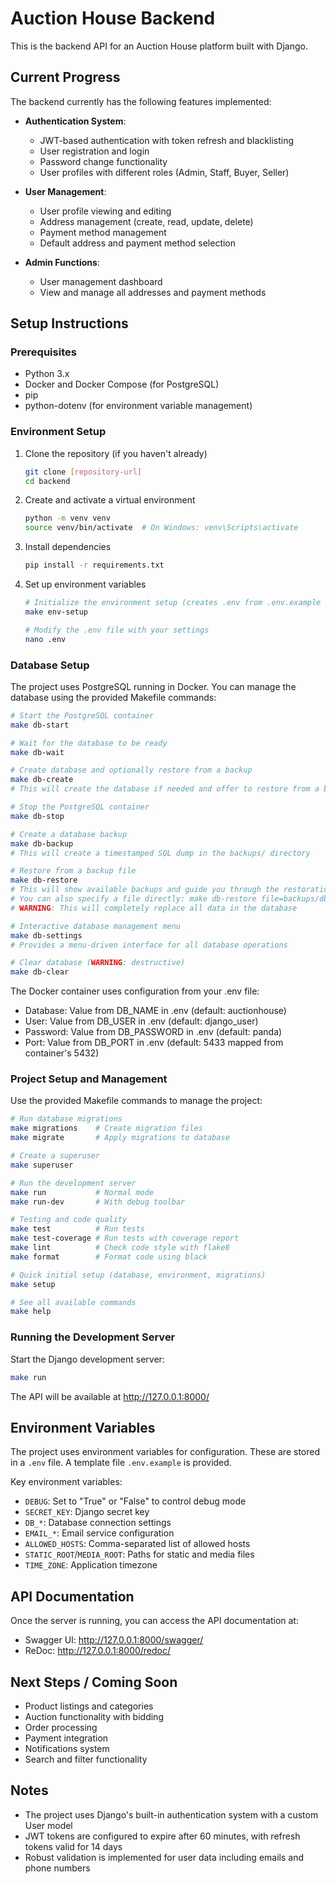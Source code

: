 # Auction House Backend

This is the backend API for an Auction House platform built with Django.

## Current Progress

The backend currently has the following features implemented:

- **Authentication System**:
  - JWT-based authentication with token refresh and blacklisting
  - User registration and login
  - Password change functionality
  - User profiles with different roles (Admin, Staff, Buyer, Seller)

- **User Management**:
  - User profile viewing and editing
  - Address management (create, read, update, delete)
  - Payment method management
  - Default address and payment method selection

- **Admin Functions**:
  - User management dashboard
  - View and manage all addresses and payment methods

## Setup Instructions

### Prerequisites

- Python 3.x
- Docker and Docker Compose (for PostgreSQL)
- pip
- python-dotenv (for environment variable management)

### Environment Setup

1. Clone the repository (if you haven't already)
   ```bash
   git clone [repository-url]
   cd backend
   ```

2. Create and activate a virtual environment
   ```bash
   python -m venv venv
   source venv/bin/activate  # On Windows: venv\Scripts\activate
   ```

3. Install dependencies
   ```bash
   pip install -r requirements.txt
   ```

4. Set up environment variables
   ```bash
   # Initialize the environment setup (creates .env from .env.example if needed)
   make env-setup
   
   # Modify the .env file with your settings
   nano .env
   ```

### Database Setup

The project uses PostgreSQL running in Docker. You can manage the database using the provided Makefile commands:

```bash
# Start the PostgreSQL container
make db-start

# Wait for the database to be ready
make db-wait

# Create database and optionally restore from a backup
make db-create
# This will create the database if needed and offer to restore from a backup

# Stop the PostgreSQL container
make db-stop

# Create a database backup
make db-backup
# This will create a timestamped SQL dump in the backups/ directory

# Restore from a backup file
make db-restore
# This will show available backups and guide you through the restoration process
# You can also specify a file directly: make db-restore file=backups/db_filename.sql
# WARNING: This will completely replace all data in the database

# Interactive database management menu
make db-settings
# Provides a menu-driven interface for all database operations

# Clear database (WARNING: destructive)
make db-clear
```

The Docker container uses configuration from your .env file:
- Database: Value from DB_NAME in .env (default: auctionhouse)
- User: Value from DB_USER in .env (default: django_user)
- Password: Value from DB_PASSWORD in .env (default: panda)
- Port: Value from DB_PORT in .env (default: 5433 mapped from container's 5432)

### Project Setup and Management

Use the provided Makefile commands to manage the project:

```bash
# Run database migrations
make migrations    # Create migration files
make migrate       # Apply migrations to database

# Create a superuser
make superuser

# Run the development server
make run           # Normal mode
make run-dev       # With debug toolbar

# Testing and code quality
make test          # Run tests
make test-coverage # Run tests with coverage report
make lint          # Check code style with flake8
make format        # Format code using black

# Quick initial setup (database, environment, migrations)
make setup

# See all available commands
make help
```

### Running the Development Server

Start the Django development server:
```bash
make run
```

The API will be available at http://127.0.0.1:8000/

## Environment Variables

The project uses environment variables for configuration. These are stored in a `.env` file. A template file `.env.example` is provided.

Key environment variables:
- `DEBUG`: Set to "True" or "False" to control debug mode
- `SECRET_KEY`: Django secret key
- `DB_*`: Database connection settings
- `EMAIL_*`: Email service configuration
- `ALLOWED_HOSTS`: Comma-separated list of allowed hosts
- `STATIC_ROOT`/`MEDIA_ROOT`: Paths for static and media files
- `TIME_ZONE`: Application timezone

## API Documentation

Once the server is running, you can access the API documentation at:
- Swagger UI: http://127.0.0.1:8000/swagger/
- ReDoc: http://127.0.0.1:8000/redoc/

## Next Steps / Coming Soon

- Product listings and categories
- Auction functionality with bidding
- Order processing
- Payment integration
- Notifications system
- Search and filter functionality

## Notes

- The project uses Django's built-in authentication system with a custom User model
- JWT tokens are configured to expire after 60 minutes, with refresh tokens valid for 14 days
- Robust validation is implemented for user data including emails and phone numbers
